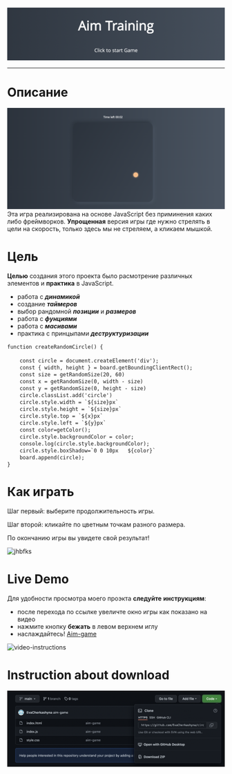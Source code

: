 

![jhbfks](readme/img.png)

<hr v>

# Описание
![jhbfks](readme/img2.png)
Эта игра реализирована на основе JavaScript без приминения каких либо фреймворков. __Упрощенная__ версия игры где нужно стрелять в цели на скорость, только здесь мы не стреляем, а кликаем мышкой.

# Цель 
__Целью__ создания этого проекта было расмотрение различных элементов и __практика__ в JavaScript.

+ работа с ___динамикой___
+ создание ___таймеров___
+ выбор рандомной ___позиции___ и ___размеров___
+ работа с ___фунциями___
+ работа с ___масивами___
+ практика с принцыпами ___деструктуризации___
```JS
function createRandomCircle() {

    const circle = document.createElement('div');
    const { width, height } = board.getBoundingClientRect();
    const size = getRandomSize(20, 60)
    const x = getRandomSize(0, width - size)
    const y = getRandomSize(0, height - size) 
    circle.classList.add('circle')
    circle.style.width = `${size}px`
    circle.style.height = `${size}px`
    circle.style.top = `${x}px`
    circle.style.left = `${y}px`
    const color=getColor();
    circle.style.backgroundColor = color;
    console.log(circle.style.backgroundColor);
    circle.style.boxShadow=`0 0 10px   ${color}`
    board.append(circle);
}
```
# Как играть

Шаг первый: выберите продолжительность игры.
<!-- ![jhbfks](readme/img1.png) -->
Шаг второй: кликайте по цветным точкам разного размера.
<!-- ![jhbfks](readme/img2.png) -->
По окончанию игры вы увидете свой результат!

![jhbfks](https://media2.giphy.com/media/3VXMWNVPPo2Nqmd6q5/giphy.gif?cid=790b7611b91df30ec3b226892519295fda39f91af10d756e&rid=giphy.gif&ct=g)


# Live Demo
Для удобности просмотра моего проэкта __следуйте__ __инструкциям__: 
+ после перехода по ссылке увеличте окно игры как показано на видео
+ нажмите кнопку __бежать__ в левом верхнем иглу
+ наслаждайтесь! 
[Aim-game](https://jsfiddle.net/EvaCherkashyna/u6qegm92/)

![video-instructions](https://media3.giphy.com/media/eqmH5Af5G5neYTH3jl/giphy.gif?cid=790b7611216bd546de524985fb306c9081a8418fd078fc20&rid=giphy.gif&ct=g)


# Instruction about download
 ![code](/readme/img4.png)